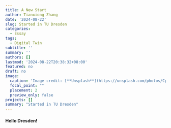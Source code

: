 ```yaml
---
title: A New Start
author: Tianxiong Zhang
date: '2024-08-22'
slug: Started in TU Dresden
categories:
  - Essay
tags:
  - Digital Twin
subtitle: ''
summary: ''
authors: []
lastmod: '2024-08-22T20:38:32+08:00'
featured: no
draft: no
image:
  caption: 'Image credit: [**Unsplash**](https://unsplash.com/photos/CpkOjOcXdUY)'
  focal_point: ""
  placement: 2
  preview_only: false
projects: []
summary: "Started in TU Dresden"
---
```

#### Hello Dresden!